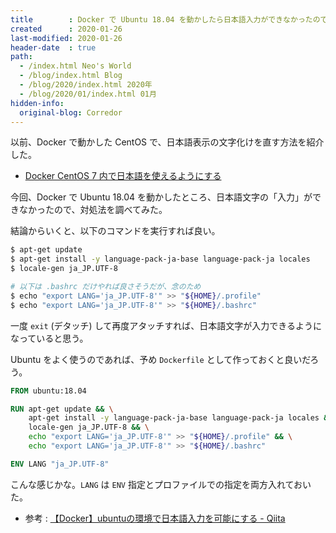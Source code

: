 ```yaml
---
title        : Docker で Ubuntu 18.04 を動かしたら日本語入力ができなかったので対処
created      : 2020-01-26
last-modified: 2020-01-26
header-date  : true
path:
  - /index.html Neo's World
  - /blog/index.html Blog
  - /blog/2020/index.html 2020年
  - /blog/2020/01/index.html 01月
hidden-info:
  original-blog: Corredor
---
```


以前、Docker で動かした CentOS で、日本語表示の文字化けを直す方法を紹介した。

- [Docker CentOS 7 内で日本語を使えるようにする](/blog/2019/11/23-01.html)

今回、Docker で Ubuntu 18.04 を動かしたところ、日本語文字の「入力」ができなかったので、対処法を調べてみた。

結論からいくと、以下のコマンドを実行すれば良い。

```bash
$ apt-get update
$ apt-get install -y language-pack-ja-base language-pack-ja locales
$ locale-gen ja_JP.UTF-8

# 以下は .bashrc だけやれば良さそうだが、念のため
$ echo "export LANG='ja_JP.UTF-8'" >> "${HOME}/.profile"
$ echo "export LANG='ja_JP.UTF-8'" >> "${HOME}/.bashrc"
```

一度 `exit` (デタッチ) して再度アタッチすれば、日本語文字が入力できるようになっていると思う。

Ubuntu をよく使うのであれば、予め `Dockerfile` として作っておくと良いだろう。

```dockerfile
FROM ubuntu:18.04

RUN apt-get update && \
    apt-get install -y language-pack-ja-base language-pack-ja locales && \
    locale-gen ja_JP.UTF-8 && \
    echo "export LANG='ja_JP.UTF-8'" >> "${HOME}/.profile" && \
    echo "export LANG='ja_JP.UTF-8'" >> "${HOME}/.bashrc"

ENV LANG "ja_JP.UTF-8"
```

こんな感じかな。`LANG` は `ENV` 指定とプロファイルでの指定を両方入れておいた。

- 参考 : [【Docker】ubuntuの環境で日本語入力を可能にする - Qiita](https://qiita.com/n_oshiumi/items/cfe91c60730f602b38eb)
